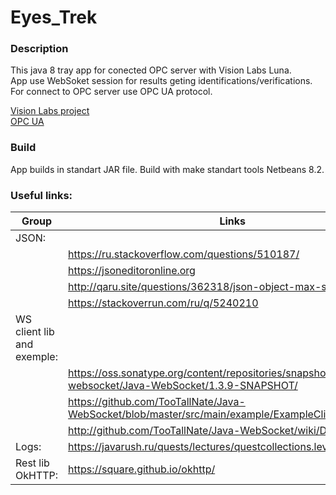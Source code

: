 # Eyes_Trek

### Description

This java 8  tray app for conected OPC server with Vision Labs Luna.  
App use WebSoket session for results geting identifications/verifications.   
For connect to OPC server use OPC UA protocol. 

[Vision Labs project](https://visionlabs.ai/ru/products/luna-platform)  
[OPC UA](http://opcfoundation.github.io/UA-Java-Legacy/)  

### Build
App builds in standart JAR file. Build with make standart tools Netbeans 8.2. 
  
 
### Useful links: 
| Group| Links |
| ------ | ------ |
| JSON: |
|| https://ru.stackoverflow.com/questions/510187/
|| https://jsoneditoronline.org
|| http://qaru.site/questions/362318/json-object-max-size
|| https://stackoverrun.com/ru/q/5240210
| WS client lib and exemple: |
||https://oss.sonatype.org/content/repositories/snapshots/org/java-websocket/Java-WebSocket/1.3.9-SNAPSHOT/
||https://github.com/TooTallNate/Java-WebSocket/blob/master/src/main/example/ExampleClient.java
||http://github.com/TooTallNate/Java-WebSocket/wiki/Drafts
| Logs: | https://javarush.ru/quests/lectures/questcollections.level04.lecture09
| Rest lib OkHTTP: | https://square.github.io/okhttp/
           
      
